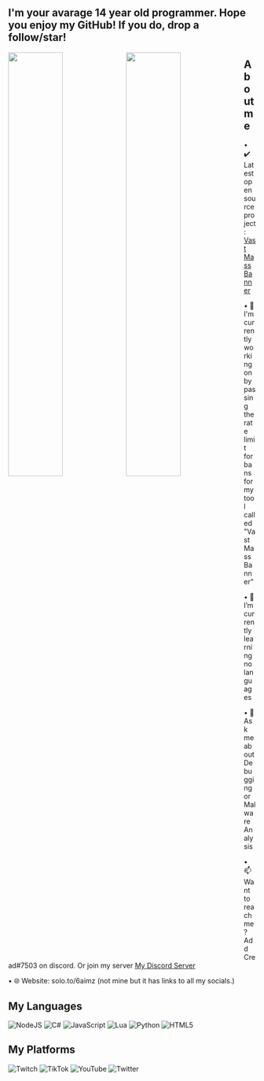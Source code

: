
## I'm your avarage 14 year old programmer. Hope you enjoy my GitHub! If you do, drop a follow/star!

<img align="left" width="47%" src="https://github-readme-stats.vercel.app/api?username=vDiming&theme=radical" /> <img align="left" width="47%" src="https://github-readme-stats.vercel.app/api/top-langs/?username=vDiming&layout=compact" />

## About me

• ✔️ Latest open source project: [Vast Mass Banner](https://github.com/vDiming/Vast-Mass-Ban)

• 🔭 I'm currently working on bypassing the rate limit for bans for my tool called "Vast Mass Banner"

• 🌱 I’m currently learning no languages

• 💬 Ask me about Debugging or Malware Analysis

• 📫 Want to reach me? Add Cread#7503 on discord. Or join my server [My Discord Server](https://discord.gg/GZBSbergNg)

• 🌐 Website: solo.to/6aimz (not mine but it has links to all my socials.)




## My Languages
![NodeJS](https://img.shields.io/badge/node.js-6DA55F?style=for-the-badge&logo=node.js&logoColor=white) ![C#](https://img.shields.io/badge/c%23-%23239120.svg?style=for-the-badge&logo=c-sharp&logoColor=white) ![JavaScript](https://img.shields.io/badge/javascript-%23323330.svg?style=for-the-badge&logo=javascript&logoColor=%23F7DF1E) ![Lua](https://img.shields.io/badge/lua-%232C2D72.svg?style=for-the-badge&logo=lua&logoColor=white) ![Python](https://img.shields.io/badge/python-3670A0?style=for-the-badge&logo=python&logoColor=ffdd54) ![HTML5](https://img.shields.io/badge/html5-%23E34F26.svg?style=for-the-badge&logo=html5&logoColor=white)

## My Platforms 
![Twitch](https://img.shields.io/badge/Twitch-%239146FF.svg?style=for-the-badge&logo=Twitch&logoColor=white) 	![TikTok](https://img.shields.io/badge/TikTok-%23000000.svg?style=for-the-badge&logo=TikTok&logoColor=white) ![YouTube](https://img.shields.io/badge/YouTube-%23FF0000.svg?style=for-the-badge&logo=YouTube&logoColor=white) ![Twitter](https://img.shields.io/badge/Twitter-%231DA1F2.svg?style=for-the-badge&logo=Twitter&logoColor=white)



	
